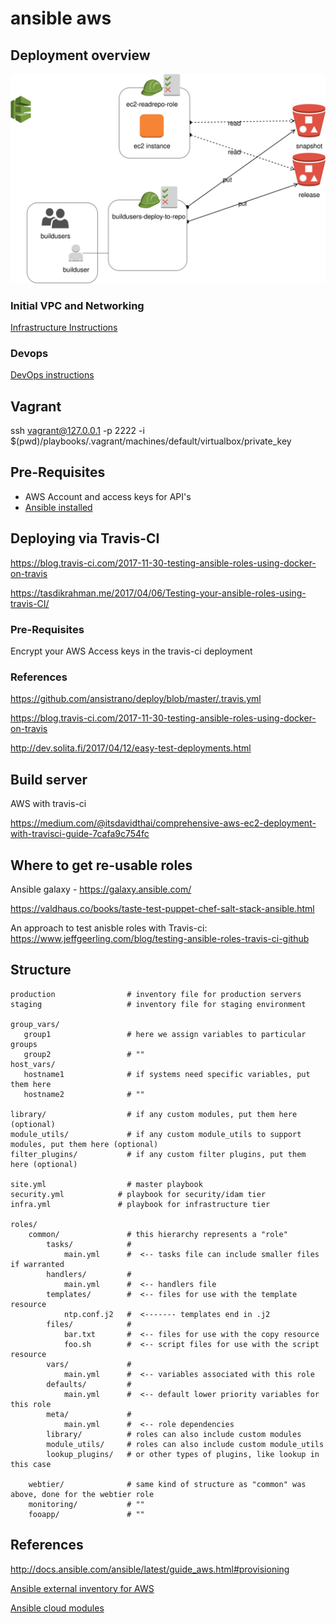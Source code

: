 # ansible aws


## Deployment overview

![Deploy diagram](devops/devops.svg)

### Initial VPC and Networking

[Infrastructure Instructions](infra/README.md)

### Devops

[DevOps instructions](devops/README.md)

##


## Vagrant

ssh vagrant@127.0.0.1 -p 2222 -i $(pwd)/playbooks/.vagrant/machines/default/virtualbox/private_key

## Pre-Requisites

 * AWS Account and access keys for API's
 * [Ansible installed](https://docs.ansible.com/ansible/latest/installation_guide/intro_installation.html#intro-installation-guide)

## Deploying via Travis-CI

https://blog.travis-ci.com/2017-11-30-testing-ansible-roles-using-docker-on-travis

https://tasdikrahman.me/2017/04/06/Testing-your-ansible-roles-using-travis-CI/

### Pre-Requisites

Encrypt your AWS Access keys in the travis-ci deployment

### References

https://github.com/ansistrano/deploy/blob/master/.travis.yml

https://blog.travis-ci.com/2017-11-30-testing-ansible-roles-using-docker-on-travis

http://dev.solita.fi/2017/04/12/easy-test-deployments.html


## Build server

AWS with travis-ci

https://medium.com/@itsdavidthai/comprehensive-aws-ec2-deployment-with-travisci-guide-7cafa9c754fc


## Where to get re-usable roles

Ansible galaxy - https://galaxy.ansible.com/

https://valdhaus.co/books/taste-test-puppet-chef-salt-stack-ansible.html

An approach to test anisble roles with Travis-ci:
https://www.jeffgeerling.com/blog/testing-ansible-roles-travis-ci-github

## Structure

```
production                # inventory file for production servers
staging                   # inventory file for staging environment

group_vars/
   group1                 # here we assign variables to particular groups
   group2                 # ""
host_vars/
   hostname1              # if systems need specific variables, put them here
   hostname2              # ""

library/                  # if any custom modules, put them here (optional)
module_utils/             # if any custom module_utils to support modules, put them here (optional)
filter_plugins/           # if any custom filter plugins, put them here (optional)

site.yml                  # master playbook
security.yml            # playbook for security/idam tier
infra.yml               # playbook for infrastructure tier

roles/
    common/               # this hierarchy represents a "role"
        tasks/            #
            main.yml      #  <-- tasks file can include smaller files if warranted
        handlers/         #
            main.yml      #  <-- handlers file
        templates/        #  <-- files for use with the template resource
            ntp.conf.j2   #  <------- templates end in .j2
        files/            #
            bar.txt       #  <-- files for use with the copy resource
            foo.sh        #  <-- script files for use with the script resource
        vars/             #
            main.yml      #  <-- variables associated with this role
        defaults/         #
            main.yml      #  <-- default lower priority variables for this role
        meta/             #
            main.yml      #  <-- role dependencies
        library/          # roles can also include custom modules
        module_utils/     # roles can also include custom module_utils
        lookup_plugins/   # or other types of plugins, like lookup in this case

    webtier/              # same kind of structure as "common" was above, done for the webtier role
    monitoring/           # ""
    fooapp/               # ""
  ```

## References

http://docs.ansible.com/ansible/latest/guide_aws.html#provisioning

[Ansible external inventory for AWS](https://docs.ansible.com/ansible/latest/user_guide/intro_dynamic_inventory.html#example-aws-ec2-external-inventory-script)

[Ansible cloud modules](https://docs.ansible.com/ansible/latest/modules/list_of_cloud_modules.html)
